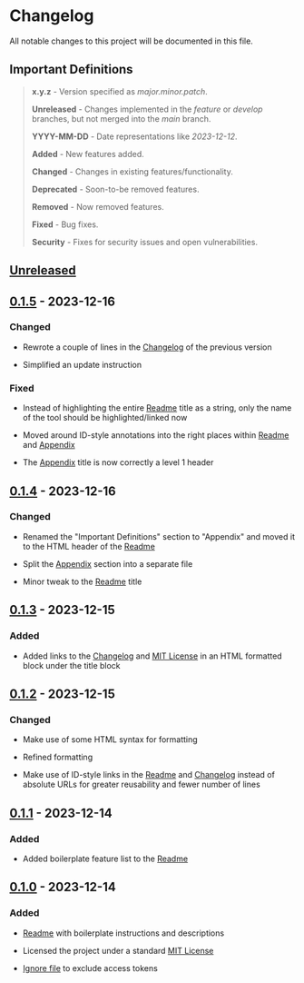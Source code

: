 # Changelog

All notable changes to this project will be documented in this file.

## Important Definitions

> **x.y.z** - Version specified as _major.minor.patch_.
>
> **Unreleased** - Changes implemented in the _feature_ or _develop_ branches, but not merged into the _main_ branch.
>
> **YYYY-MM-DD** - Date representations like _2023-12-12_.
>
> **Added** - New features added.
>
> **Changed** - Changes in existing features/functionality.
>
> **Deprecated** - Soon-to-be removed features.
>
> **Removed** - Now removed features.
>
> **Fixed** - Bug fixes.
>
> **Security** - Fixes for security issues and open vulnerabilities.

## [Unreleased]

## [0.1.5] - 2023-12-16

### Changed

- Rewrote a couple of lines in the [Changelog] of the previous version

- Simplified an update instruction

### Fixed

- Instead of highlighting the entire [Readme] title as a string, only the name of the tool should be highlighted/linked now

- Moved around ID-style annotations into the right places within [Readme] and [Appendix]

- The [Appendix] title is now correctly a level 1 header

## [0.1.4] - 2023-12-16

### Changed

- Renamed the "Important Definitions" section to "Appendix" and moved it to the HTML header of the [Readme]

- Split the [Appendix] section into a separate file

- Minor tweak to the [Readme] title

## [0.1.3] - 2023-12-15

### Added

- Added links to the [Changelog] and [MIT License] in an HTML formatted block under the title block

## [0.1.2] - 2023-12-15

### Changed

- Make use of some HTML syntax for formatting

- Refined formatting

- Make use of ID-style links in the [Readme] and [Changelog] instead of absolute URLs for greater reusability and fewer number of lines

## [0.1.1] - 2023-12-14

### Added

- Added boilerplate feature list to the [Readme]

## [0.1.0] - 2023-12-14

### Added

- [Readme] with boilerplate instructions and descriptions

- Licensed the project under a standard [MIT License]

- [Ignore file] to exclude access tokens

<!-- Version annotations -->
[Unreleased]: https://github.com/ameyng/config-template/compare/v0.1.5...HEAD
[0.1.5]: https://github.com/ameyng/config-template/compare/v0.1.4...v0.1.5
[0.1.4]: https://github.com/ameyng/config-template/compare/v0.1.3...v0.1.4
[0.1.3]: https://github.com/ameyng/config-template/compare/v0.1.2...v0.1.3
[0.1.2]: https://github.com/ameyng/config-template/compare/v0.1.1...v0.1.2
[0.1.1]: https://github.com/ameyng/config-template/compare/v0.1.0...v0.1.1
[0.1.0]: https://github.com/ameyng/config-template/releases/tag/v0.1.0

<!-- General annotations -->
[Readme]: README.md
[Changelog]: CHANGELOG.md
[MIT License]: LICENSE
[Ignore file]: .gitignore
[Appendix]: APPENDIX.md


